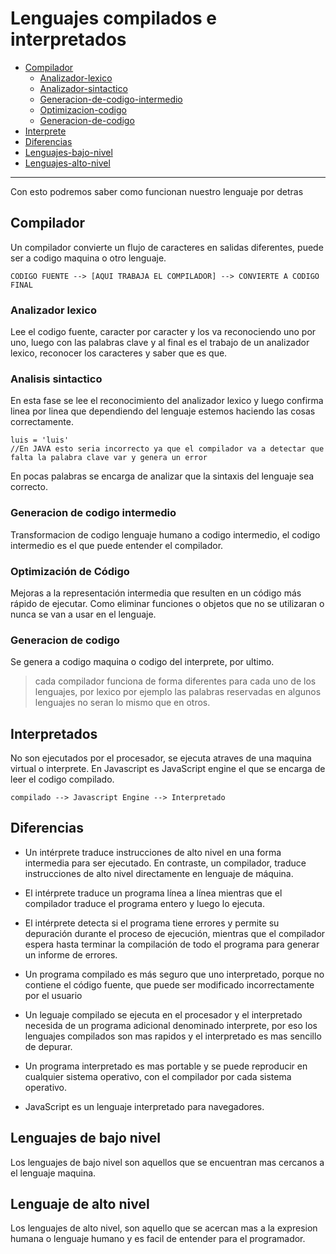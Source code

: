 # Lenguajes compilados e interpretados


+ [Compilador](#compilador)
    + [Analizador-lexico](#analizador-lexico)
    + [Analizador-sintactico](#analisis-sintactico)
    + [Generacion-de-codigo-intermedio](#generacion-de-codigo-intermedio)
    + [Optimizacion-codigo](#optimización-de-código)
    + [Generacion-de-codigo](#generacion-de-codigo)
+ [Interprete](#interpretados)
+ [Diferencias](#diferencias)
+ [Lenguajes-bajo-nivel](#lenguajes-de-bajo-nivel)
+ [Lenguajes-alto-nivel](#lenguaje-de-alto-nivel)

---

Con esto podremos saber como funcionan nuestro lenguaje por detras

## Compilador

Un compilador convierte  un flujo de caracteres en salidas diferentes, puede ser a codigo maquina o otro lenguaje.

    CODIGO FUENTE --> [AQUI TRABAJA EL COMPILADOR] --> CONVIERTE A CODIGO FINAL

### Analizador lexico

Lee el codigo fuente, caracter por caracter y los va reconociendo uno por uno, luego con las palabras clave y al final es el trabajo de un analizador lexico, reconocer los caracteres y saber que es que.

### Analisis sintactico

En esta fase se lee el reconocimiento del analizador lexico y luego confirma linea por linea que dependiendo del lenguaje estemos haciendo las cosas correctamente.

    luis = 'luis'
    //En JAVA esto seria incorrecto ya que el compilador va a detectar que falta la palabra clave var y genera un error

En pocas palabras se encarga de analizar que la sintaxis del lenguaje sea correcto.

### Generacion de codigo intermedio

Transformacion de codigo lenguaje humano a codigo intermedio, el codigo intermedio es el que puede entender el compilador.

### Optimización de Código

Mejoras a la representación intermedia que resulten en un código más rápido de ejecutar. Como eliminar funciones o objetos que no se utilizaran o nunca se van a usar en el lenguaje. 

### Generacion de codigo

Se genera a codigo maquina o codigo del interprete, por ultimo. 

> cada compilador funciona de forma diferentes para cada uno de los lenguajes, por lexico por ejemplo las palabras reservadas en algunos lenguajes no seran lo mismo que en otros.

## Interpretados

No son ejecutados por el procesador, se ejecuta atraves de una maquina virtual o interprete. En Javascript es JavaScript engine el que se encarga de leer el codigo compilado.

    compilado --> Javascript Engine --> Interpretado


## Diferencias

+ Un intérprete traduce instrucciones de alto nivel en una forma intermedia para ser ejecutado. En contraste, un compilador, traduce instrucciones de alto nivel directamente en lenguaje de máquina.

+ El intérprete traduce un programa línea a línea mientras que el compilador traduce el programa entero y luego lo ejecuta.

+ El intérprete detecta si el programa tiene errores y permite su depuración durante el proceso de ejecución, mientras que el compilador espera hasta terminar la compilación de todo el programa para generar un informe de errores.

+ Un programa compilado es más seguro que uno interpretado, porque no contiene el código fuente, que puede ser modificado incorrectamente por el usuario

+ Un leguaje compilado se ejecuta en el procesador y el interpretado necesida de un programa adicional denominado interprete, por eso los lenguajes compilados son mas rapidos y el interpretado es mas sencillo de depurar. 

+ Un programa interpretado es mas portable y se puede reproducir en cualquier sistema operativo, con el compilador por cada sistema operativo. 

+ JavaScript es un lenguaje interpretado para navegadores. 


## Lenguajes de bajo nivel

Los lenguajes de bajo nivel son aquellos que se encuentran mas cercanos a el lenguaje maquina.

## Lenguaje de alto nivel

Los lenguajes de alto nivel, son aquello que se acercan mas a la expresion humana o lenguaje humano y es facil de entender para el programador. 

